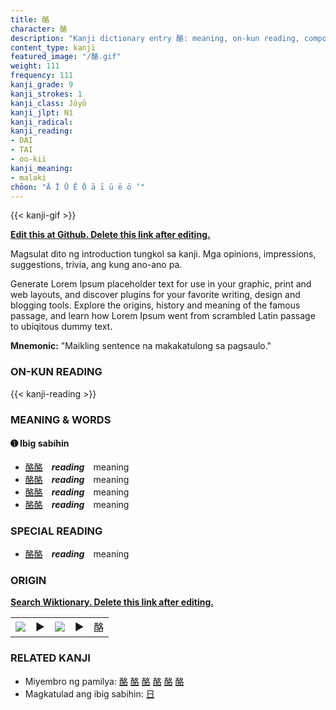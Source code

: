 ```yaml
---
title: 酪
character: 酪
description: "Kanji dictionary entry 酪: meaning, on-kun reading, compounds, origin, related kanji"
content_type: kanji
featured_image: "/酪.gif"
weight: 111
frequency: 111
kanji_grade: 9
kanji_strokes: 1
kanji_class: Jōyō
kanji_jlpt: N1
kanji_radical: 
kanji_reading: 
- DAI
- TAI
- oo-kii
kanji_meaning:
- malaki
chōon: "Ā Ī Ū Ē Ō ā ī ū ē ō ’"
---
```

[//]: # (Don't edit the line below. Kanji animated GIF code is automatically generated.)
{{< kanji-gif >}}

[//]: # (Edit below this line.)

**[Edit this at Github. Delete this link after editing.](https://github.com/tim0g/tim/tree/main/content/kanji/酪/index.md)**

Magsulat dito ng introduction tungkol sa kanji. Mga opinions, impressions, suggestions, trivia, ang kung ano-ano pa.

Generate Lorem Ipsum placeholder text for use in your graphic, print and web layouts, and discover plugins for your favorite writing, design and blogging tools. Explore the origins, history and meaning of the famous passage, and learn how Lorem Ipsum went from scrambled Latin passage to ubiqitous dummy text.
 
**Mnemonic:** "Maikling sentence na makakatulong sa pagsaulo."

### ON-KUN READING

[//]: # (Don't edit the line below. ON-KUN READING code is automatically generated.)
{{< kanji-reading >}}

### MEANING & WORDS

#### ➊ **Ibig sabihin**
  - [酪](../酪)[酪](../酪)　***reading***　meaning
  - [酪](../酪)[酪](../酪)　***reading***　meaning
  - [酪](../酪)[酪](../酪)　***reading***　meaning
  - [酪](../酪)[酪](../酪)　***reading***　meaning

### SPECIAL READING
  - [酪](../酪)[酪](../酪)　***reading***　meaning

### ORIGIN

**[Search Wiktionary. Delete this link after editing.](https://wiktionary.org/wiki/酪)**
<table class="kanji-table"><tr><td>
<img src="60px-酪-bronze.svg.png">
</td><td>▶</td><td>
<img src="60px-酪-oracle.svg.png">
</td><td>▶</td>
<td class="kanji-origin">酪</td>
</tr></table>

### RELATED KANJI
- Miyembro ng pamilya: [酪](../酪) [酪](../酪) [酪](../酪) [酪](../酪) [酪](../酪) [酪](../酪)
- Magkatulad ang ibig sabihin: [日](../日)
